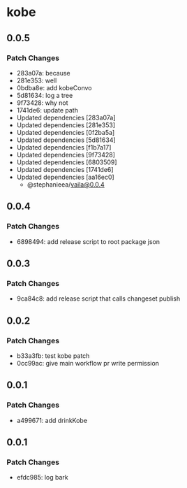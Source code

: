 # kobe

## 0.0.5

### Patch Changes

- 283a07a: because
- 281e353: well
- 0bdba8e: add kobeConvo
- 5d81634: log a tree
- 9f73428: why not
- 1741de6: update path
- Updated dependencies [283a07a]
- Updated dependencies [281e353]
- Updated dependencies [0f2ba5a]
- Updated dependencies [5d81634]
- Updated dependencies [f1b7a17]
- Updated dependencies [9f73428]
- Updated dependencies [6803509]
- Updated dependencies [1741de6]
- Updated dependencies [aa16ec0]
  - @stephanieea/vaila@0.0.4

## 0.0.4

### Patch Changes

- 6898494: add release script to root package json

## 0.0.3

### Patch Changes

- 9ca84c8: add release script that calls changeset publish

## 0.0.2

### Patch Changes

- b33a3fb: test kobe patch
- 0cc99ac: give main workflow pr write permission

## 0.0.1

### Patch Changes

- a499671: add drinkKobe

## 0.0.1

### Patch Changes

- efdc985: log bark
